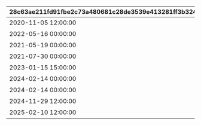|28c63ae211fd91fbe2c73a480681c28de3539e413281ff3b3246d36b5d11f937|fa4d2bcdbf1045464289e2c7f2f5b19b4a03566185d10fc1510866a5fa9b3995|de35009e1209780138389f0c27225399f3428b6f65b30a680b2ef48d99ea7a1f|86cf927a67bb1e507de51dae0dab658577aeaa1e629174fec3efc59cb9ae8a1f|04644a9aaaa69b9787914e1a10e288b7ec2b41d8f848ad77ecb5f852cabf38d3|4a020f9a428acd97ecca4f07fc6177ac6926ece7c900d55b50913ac353d37eb2|fc249d2479c7779e42e1ef11eb3dcf198e4a470cefc2e9f2d5a63c04bd137cab|3bd300fe488ad440528ead12e86618ba1e1ae15bab3b4dcadda8cbd5c9b72cc7|2cec42e069d04535051306c48a0bfe11483031615d8375e6f2adc41d0a8a6330|06eec92ecc2d265c737dbbf94b06c222de212ff6c70a1882d712a9680386ba1c|
| --- | --- | --- | --- | --- | --- | --- | --- | --- | --- |
|2020-11-05 12:00:00|10103|101|0|2030/05/15 4:59:59|アニメ Season1 全巻購入特典|10101|10104|0|10102|
|2022-05-16 00:00:00|10203|102|0|2030/12/31 23:59:59|アニメ Season2 全巻購入特典|10201|0|0|10202|
|2021-05-19 00:00:00|0|201|0|2022/05/19 23:59:59|週刊ファミ通|0|0|0|0|
|2021-07-30 00:00:00|0|202|0|2030/07/30 23:59:59|公式アートワークス Vol.3|0|0|0|0|
|2023-01-15 15:00:00|0|203|0|2024/01/31 23:59:59|プリコネフェス2023　リアルガチャ|0|0|0|0|
|2024-02-14 00:00:00|0|204|0|2025/02/13 23:59:59|キャラクターソングアルバムVol.5 購入特典|0|0|0|0|
|2024-02-14 00:00:00|0|205|0|2025/02/13 23:59:59|サウンドトラックVol.6 購入特典|0|0|0|0|
|2024-11-29 12:00:00|0|206|0|2030/12/31 23:59:59|佐賀市ふるさと納税返礼品|0|0|0|0|
|2025-02-10 12:00:00|0|207|0|2026/02/11 23:59:59|キャラクターソングアルバムVol.6 購入特典|0|0|0|0|